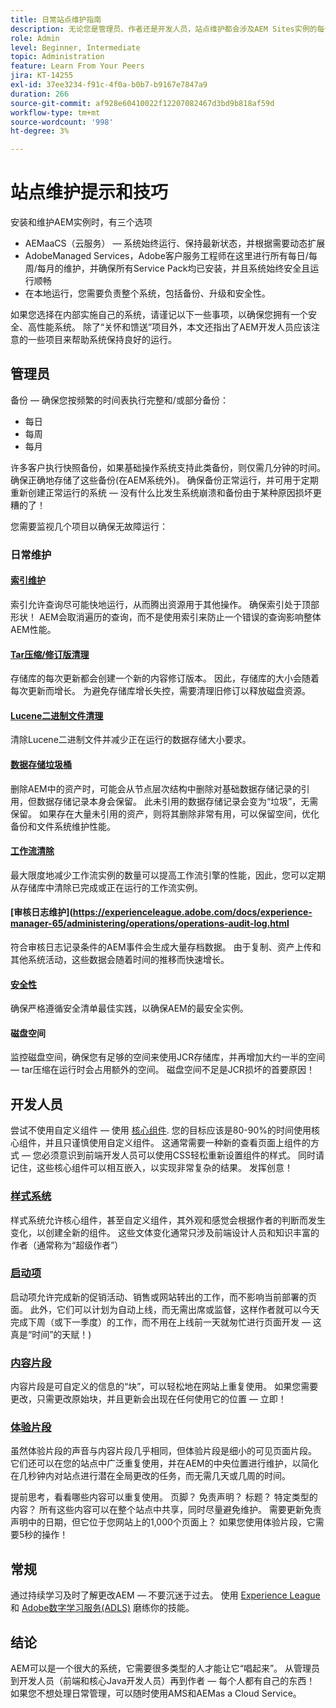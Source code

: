 ```yaml
---
title: 日常站点维护指南
description: 无论您是管理员、作者还是开发人员，站点维护都会涉及AEM Sites实例的每个方面。 使用本指南可确保设置策略以取得成功。
role: Admin
level: Beginner, Intermediate
topic: Administration
feature: Learn From Your Peers
jira: KT-14255
exl-id: 37ee3234-f91c-4f0a-b0b7-b9167e7847a9
duration: 266
source-git-commit: af928e60410022f12207082467d3bd9b818af59d
workflow-type: tm+mt
source-wordcount: '998'
ht-degree: 3%

---
```


# 站点维护提示和技巧

安装和维护AEM实例时，有三个选项

* AEMaaCS（云服务） — 系统始终运行、保持最新状态，并根据需要动态扩展
* AdobeManaged Services，Adobe客户服务工程师在这里进行所有每日/每周/每月的维护，并确保所有Service Pack均已安装，并且系统始终安全且运行顺畅
* 在本地运行，您需要负责整个系统，包括备份、升级和安全性。

如果您选择在内部实施自己的系统，请谨记以下一些事项，以确保您拥有一个安全、高性能系统。 除了“关怀和馈送”项目外，本文还指出了AEM开发人员应该注意的一些项目来帮助系统保持良好的运行。

## 管理员

备份 — 确保您按频繁的时间表执行完整和/或部分备份：

* 每日
* 每周
* 每月

许多客户执行快照备份，如果基础操作系统支持此类备份，则仅需几分钟的时间。 确保正确地存储了这些备份(在AEM系统外)。 确保备份正常运行，并可用于定期重新创建正常运行的系统 — 没有什么比发生系统崩溃和备份由于某种原因损坏更糟的了！

您需要监视几个项目以确保无故障运行：

### 日常维护

#### [索引维护](https://experienceleague.adobe.com/docs/experience-manager-65/deploying/practices/best-practices-for-queries-and-indexing.html?lang=en)

索引允许查询尽可能快地运行，从而腾出资源用于其他操作。 确保索引处于顶部形状！ AEM会取消遍历的查询，而不是使用索引来防止一个错误的查询影响整体AEM性能。

#### [Tar压缩/修订版清理](https://experienceleague.adobe.com/docs/experience-manager-65/deploying/deploying/revision-cleanup.html?lang=en)

存储库的每次更新都会创建一个新的内容修订版本。 因此，存储库的大小会随着每次更新而增长。 为避免存储库增长失控，需要清理旧修订以释放磁盘资源。

#### [Lucene二进制文件清理](https://experienceleague.adobe.com/docs/experience-manager-65/administering/operations/operations-dashboard.html#automated-maintenance-tasks)

清除Lucene二进制文件并减少正在运行的数据存储大小要求。

#### [数据存储垃圾桶](https://experienceleague.adobe.com/docs/experience-manager-65/administering/operations/data-store-garbage-collection.html)

删除AEM中的资产时，可能会从节点层次结构中删除对基础数据存储记录的引用，但数据存储记录本身会保留。 此未引用的数据存储记录会变为“垃圾”，无需保留。 如果存在大量未引用的资产，则将其删除非常有用，可以保留空间，优化备份和文件系统维护性能。

#### [工作流清除](https://experienceleague.adobe.com/docs/experience-manager-65/administering/operations/workflows-administering.html)

最大限度地减少工作流实例的数量可以提高工作流引擎的性能，因此，您可以定期从存储库中清除已完成或正在运行的工作流实例。

#### [审核日志维护](https://experienceleague.adobe.com/docs/experience-manager-65/administering/operations/operations-audit-log.html

符合审核日志记录条件的AEM事件会生成大量存档数据。 由于复制、资产上传和其他系统活动，这些数据会随着时间的推移而快速增长。

#### [安全性](https://experienceleague.adobe.com/docs/experience-manager-65/administering/security/security-checklist.html?lang=en)

确保严格遵循安全清单最佳实践，以确保AEM的最安全实例。

#### 磁盘空间

监控磁盘空间，确保您有足够的空间来使用JCR存储库，并再增加大约一半的空间 — tar压缩在运行时会占用额外的空间。 磁盘空间不足是JCR损坏的首要原因！

## 开发人员

尝试不使用自定义组件 — 使用 [核心组件](https://www.aemcomponents.dev/). 您的目标应该是80-90%的时间使用核心组件，并且只谨慎使用自定义组件。 这通常需要一种新的查看页面上组件的方式 — 您必须意识到前端开发人员可以使用CSS轻松重新设置组件的样式。 同时请记住，这些核心组件可以相互嵌入，以实现非常复杂的结果。 发挥创意！

### [样式系统](https://experienceleague.adobe.com/docs/experience-manager-65/authoring/siteandpage/style-system.html?lang=en)

样式系统允许核心组件，甚至自定义组件，其外观和感觉会根据作者的判断而发生变化，以创建全新的组件。 这些文体变化通常只涉及前端设计人员和知识丰富的作者（通常称为“超级作者”）

### [启动项](https://experienceleague.adobe.com/docs/experience-manager-cloud-service/content/sites/authoring/launches/overview.html?lang=en)

启动项允许完成新的促销活动、销售或网站转出的工作，而不影响当前部署的页面。 此外，它们可以计划为自动上线，而无需出席或监督，这样作者就可以今天完成下周（或下一季度）的工作，而不用在上线前一天就匆忙进行页面开发 — 这真是“时间”的天赋！)

### [内容片段](https://experienceleague.adobe.com/docs/experience-manager-65/assets/fragments/content-fragments.html)

内容片段是可自定义的信息的“块”，可以轻松地在网站上重复使用。 如果您需要更改，只需更改原始块，并且更新会出现在任何使用它的位置 — 立即！

### [体验片段](https://experienceleague.adobe.com/docs/experience-manager-learn/sites/experience-fragments/experience-fragments-feature-video-use.html?lang=en)

虽然体验片段的声音与内容片段几乎相同，但体验片段是细小的可见页面片段。 它们还可以在您的站点中广泛重复使用，并在AEM的中央位置进行维护，以简化在几秒钟内对站点进行潜在全局更改的任务，而无需几天或几周的时间。

提前思考，看看哪些内容可以重复使用。 页脚？ 免责声明？ 标题？ 特定类型的内容？ 所有这些内容可以在整个站点中共享，同时尽量避免维护。 需要更新免责声明中的日期，但它位于您网站上的1,000个页面上？ 如果您使用体验片段，它需要5秒的操作！

## 常规

通过持续学习及时了解更改AEM — 不要沉迷于过去。 使用 [Experience League](https://experienceleague.adobe.com/docs/experience-manager-learn/sites/overview.html?lang=en) 和 [Adobe数字学习服务(ADLS)](https://learning.adobe.com/) 磨练你的技能。

## 结论

AEM可以是一个很大的系统，它需要很多类型的人才能让它“唱起来”。 从管理员到开发人员（前端和核心Java开发人员）再到作者 — 每个人都有自己的东西！ 如果您不想处理日常管理，可以随时使用AMS和AEMas a Cloud Service。
